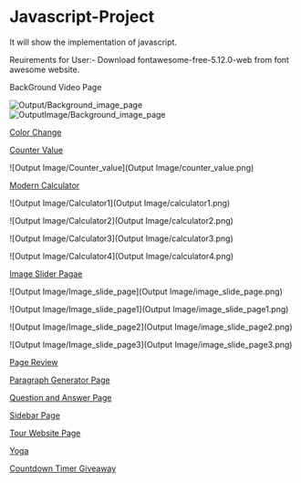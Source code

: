 # Javascript-Project
It will show the implementation of javascript.

Reuirements for User:-
Download fontawesome-free-5.12.0-web from font awesome website.


BackGround Video Page

![Output/Background_image_page](Output/background_image_page.png)
![OutputImage/Background_image_page](OutputImage/background_image_page.png)

[Color Change](https://colorchangejs.netlify.app/)


[Counter Value](https://valuecounter.netlify.app/)

![Output Image/Counter_value](Output Image/counter_value.png)

[Modern Calculator](https://calculatorismodern.netlify.app/)

![Output Image/Calculator1](Output Image/calculator1.png)

![Output Image/Calculator2](Output Image/calculator2.png)

![Output Image/Calculator3](Output Image/calculator3.png)

![Output Image/Calculator4](Output Image/calculator4.png)

[Image Slider Pagae](https://imagesliderpage.netlify.app/)

![Output Image/Image_slide_page](Output Image/image_slide_page.png)


![Output Image/Image_slide_page1](Output Image/image_slide_page1.png)


![Output Image/Image_slide_page2](Output Image/image_slide_page2.png)


![Output Image/Image_slide_page3](Output Image/image_slide_page3.png)

[Page Review](https://pagereview.netlify.app/)

[Paragraph Generator Page](https://paragraphgenerate.netlify.app/)

[Question and Answer Page](https://animeqna.netlify.app/)

[Sidebar Page](https://sidebarpage.netlify.app/)

[Tour Website Page](https://tourwebsitepage.netlify.app/)

[Yoga](https://yogatab.netlify.app/)

[Countdown Timer Giveaway](https://timercountdown0.netlify.app/)
